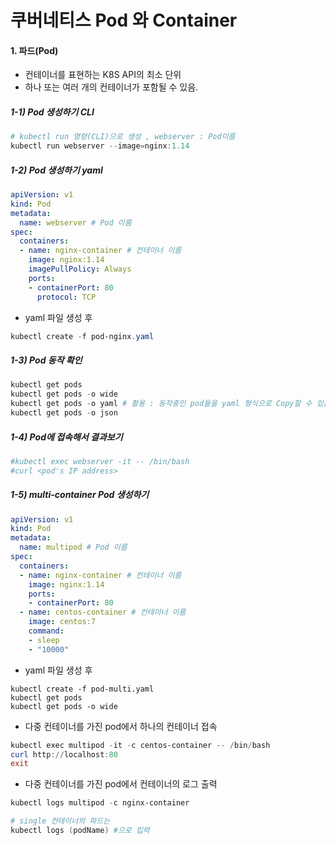 # 쿠버네티스 Pod 와 Container

#### 1. 파드(Pod) 

- 컨테이너를 표현하는 K8S API의 최소 단위
- 하나 또는 여러 개의 컨테이너가 포함될 수 있음.

##### 1-1) Pod 생성하기 CLI

```powershell
# kubectl run 명령(CLI)으로 생성 , webserver : Pod이름
kubectl run webserver --image=nginx:1.14
```

##### 1-2) Pod 생성하기 yaml

```yaml
apiVersion: v1
kind: Pod
metadata:
  name: webserver # Pod 이름
spec:
  containers:
  - name: nginx-container # 컨테이너 이름
    image: nginx:1.14
    imagePullPolicy: Always 
    ports:
    - containerPort: 80
      protocol: TCP
```

- yaml 파일 생성 후 

```powershell
kubectl create -f pod-nginx.yaml 
```

##### 1-3) Pod 동작 확인

```powershell
kubectl get pods
kubectl get pods -o wide
kubectl get pods -o yaml # 활용 : 동작중인 pod들을 yaml 형식으로 Copy할 수 있음.
kubectl get pods -o json
```

##### 1-4) Pod에 접속해서 결과보기

```powershell
#kubectl exec webserver -it -- /bin/bash 
#curl <pod's IP address>
```

##### 1-5) multi-container Pod 생성하기

```yaml
apiVersion: v1
kind: Pod
metadata:
  name: multipod # Pod 이름
spec:
  containers:
  - name: nginx-container # 컨테이너 이름
    image: nginx:1.14 
    ports:
    - containerPort: 80
  - name: centos-container # 컨테이너 이름
    image: centos:7 
    command:
    - sleep
    - "10000"
```

- yaml 파일 생성 후 

```power
kubectl create -f pod-multi.yaml
kubectl get pods
kubectl get pods -o wide
```

- 다중 컨테이너를 가진 pod에서 하나의 컨테이너 접속

```powershell
kubectl exec multipod -it -c centos-container -- /bin/bash
curl http://localhost:80
exit
```

- 다중 컨테이너를 가진 pod에서 컨테이너의 로그 출력

```powershell
kubectl logs multipod -c nginx-container

# single 컨테이너의 파드는
kubectl logs (podName) #으로 입력
```

